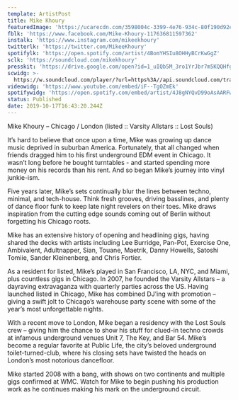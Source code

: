 ```yaml
---
template: ArtistPost
title: Mike Khoury
featuredImage: 'https://ucarecdn.com/3598004c-3399-4e76-934c-80f190d92e3f/'
fblk: 'https://www.facebook.com/Mike-Khoury-117636811597362'
instalk: 'https://www.instagram.com/mikeekhoury'
twitterlk: 'https://twitter.com/MikeeKhoury'
spotifylk: 'https://open.spotify.com/artist/4BomYHSIu8OHHyBCrKwGgZ'
sclk: 'https://soundcloud.com/mikekhoury'
presskit: 'https://drive.google.com/open?id=1_uIQb5M_3ro1YrJbr7m5KQQHfgyluANp'
scwidg: >-
  https://w.soundcloud.com/player/?url=https%3A//api.soundcloud.com/tracks/305205898&color=%23ff5500&auto_play=false&hide_related=false&show_comments=true&show_user=true&show_reposts=false&show_teaser=true&visual=true
videowidg: 'https://www.youtube.com/embed/iF--TgOZmEk'
spotifywidg: 'https://open.spotify.com/embed/artist/4J8gNYQvD99oAsAARFwnM4'
status: Published
date: 2019-10-17T16:43:20.244Z
---
```

Mike Khoury – Chicago / London (listed :: Varsity Allstars :: Lost Souls)



It’s hard to believe that once upon a time, Mike was growing up dance music deprived in suburban America. Fortunately, that all changed when friends dragged him to his first underground EDM event in Chicago. It wasn’t long before he bought turntables - and started spending more money on his records than his rent. And so began Mike’s journey into vinyl junkie-ism.



Five years later, Mike’s sets continually blur the lines between techno, minimal, and tech-house. Think fresh grooves, driving basslines, and plenty of dance floor funk to keep late night revelers on their toes. Mike draws inspiration from the cutting edge sounds coming out of Berlin without forgetting his Chicago roots.



Mike has an extensive history of opening and headlining gigs, having shared the decks with artists including Lee Burridge, Pan-Pot, Exercise One, Ambivalent, Adultnapper, Sian, Touane, Maetrik, Danny Howells, Satoshi Tomiie, Sander Kleinenberg, and Chris Fortier.



As a resident for listed, Mike’s played in San Francisco, LA, NYC, and Miami, plus countless gigs in Chicago. In 2007, he founded the Varsity Allstars – a dayraving extravaganza with quarterly parties across the US. Having launched listed in Chicago, Mike has combined DJ’ing with promotion – giving a swift jolt to Chicago’s warehouse party scene with some of the year’s most unforgettable nights.



With a recent move to London, Mike began a residency with the Lost Souls crew – giving him the chance to show his stuff for clued-in techno crowds at infamous underground venues Unit 7, The Key, and Bar 54. Mike’s become a regular favorite at Public Life, the city’s beloved underground toilet-turned-club, where his closing sets have twisted the heads on London’s most notorious dancefloor.



Mike started 2008 with a bang, with shows on two continents and multiple gigs confirmed at WMC. Watch for Mike to begin pushing his production work as he continues making his mark on the underground circuit.
